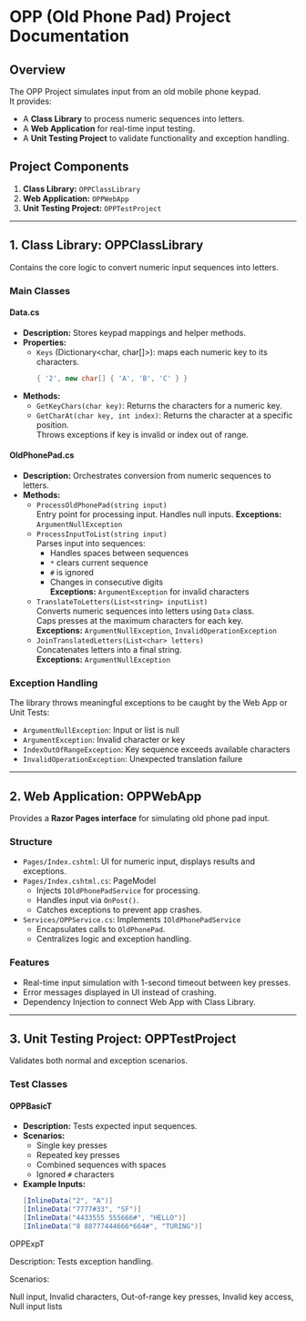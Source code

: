 # OPP (Old Phone Pad) Project Documentation

## Overview
The OPP Project simulates input from an old mobile phone keypad.  
It provides:
- A **Class Library** to process numeric sequences into letters.
- A **Web Application** for real-time input testing.
- A **Unit Testing Project** to validate functionality and exception handling.

## Project Components
1. **Class Library:** `OPPClassLibrary`  
2. **Web Application:** `OPPWebApp`  
3. **Unit Testing Project:** `OPPTestProject`  

---

## 1. Class Library: OPPClassLibrary
Contains the core logic to convert numeric input sequences into letters.

### Main Classes

#### Data.cs
- **Description:** Stores keypad mappings and helper methods.
- **Properties:**
  - `Keys` (Dictionary<char, char[]>): maps each numeric key to its characters.
    ```csharp
    { '2', new char[] { 'A', 'B', 'C' } }
    ```
- **Methods:**
  - `GetKeyChars(char key)`: Returns the characters for a numeric key.
  - `GetCharAt(char key, int index)`: Returns the character at a specific position.  
    Throws exceptions if key is invalid or index out of range.

#### OldPhonePad.cs
- **Description:** Orchestrates conversion from numeric sequences to letters.
- **Methods:**
  - `ProcessOldPhonePad(string input)`  
    Entry point for processing input. Handles null inputs.
    **Exceptions:** `ArgumentNullException`
  - `ProcessInputToList(string input)`  
    Parses input into sequences:
    - Handles spaces between sequences
    - `*` clears current sequence
    - `#` is ignored
    - Changes in consecutive digits  
    **Exceptions:** `ArgumentException` for invalid characters
  - `TranslateToLetters(List<string> inputList)`  
    Converts numeric sequences into letters using `Data` class.  
    Caps presses at the maximum characters for each key.  
    **Exceptions:** `ArgumentNullException`, `InvalidOperationException`
  - `JoinTranslatedLetters(List<char> letters)`  
    Concatenates letters into a final string.  
    **Exceptions:** `ArgumentNullException`

### Exception Handling
The library throws meaningful exceptions to be caught by the Web App or Unit Tests:
- `ArgumentNullException`: Input or list is null
- `ArgumentException`: Invalid character or key
- `IndexOutOfRangeException`: Key sequence exceeds available characters
- `InvalidOperationException`: Unexpected translation failure

---

## 2. Web Application: OPPWebApp
Provides a **Razor Pages interface** for simulating old phone pad input.

### Structure
- `Pages/Index.cshtml`: UI for numeric input, displays results and exceptions.
- `Pages/Index.cshtml.cs`: PageModel
  - Injects `IOldPhonePadService` for processing.
  - Handles input via `OnPost()`.
  - Catches exceptions to prevent app crashes.
- `Services/OPPService.cs`: Implements `IOldPhonePadService`
  - Encapsulates calls to `OldPhonePad`.
  - Centralizes logic and exception handling.

### Features
- Real-time input simulation with 1-second timeout between key presses.
- Error messages displayed in UI instead of crashing.
- Dependency Injection to connect Web App with Class Library.

---

## 3. Unit Testing Project: OPPTestProject
Validates both normal and exception scenarios.

### Test Classes

#### OPPBasicT
- **Description:** Tests expected input sequences.
- **Scenarios:**
  - Single key presses
  - Repeated key presses
  - Combined sequences with spaces
  - Ignored `#` characters
- **Example Inputs:**
  ```csharp
  [InlineData("2", "A")]
  [InlineData("7777#33", "SF")]
  [InlineData("4433555 555666#", "HELLO")]
  [InlineData("8 88777444666*664#", "TURING")]
OPPExpT

Description: Tests exception handling.

Scenarios:

Null input, 
Invalid characters, 
Out-of-range key presses, 
Invalid key access, 
Null input lists
